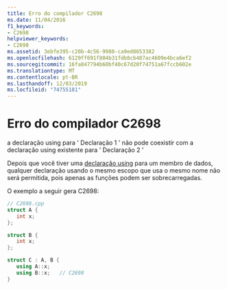 ```yaml
---
title: Erro do compilador C2698
ms.date: 11/04/2016
f1_keywords:
- C2698
helpviewer_keywords:
- C2698
ms.assetid: 3ebfe395-c20b-4c56-9980-ca9ed8653382
ms.openlocfilehash: 6129ff691f804b31fdb8cb487ac4609e4bca6ef2
ms.sourcegitcommit: 16fa847794b60bf40c67d20f74751a67fccb602e
ms.translationtype: MT
ms.contentlocale: pt-BR
ms.lasthandoff: 12/03/2019
ms.locfileid: "74755181"
---
```

# <a name="compiler-error-c2698"></a>Erro do compilador C2698

a declaração using para ' Declaração 1 ' não pode coexistir com a declaração using existente para ' Declaração 2 '

Depois que você tiver uma [declaração using](../../cpp/using-declaration.md) para um membro de dados, qualquer declaração usando o mesmo escopo que usa o mesmo nome não será permitida, pois apenas as funções podem ser sobrecarregadas.

O exemplo a seguir gera C2698:

```cpp
// C2698.cpp
struct A {
   int x;
};

struct B {
   int x;
};

struct C : A, B {
   using A::x;
   using B::x;   // C2698
}
```
